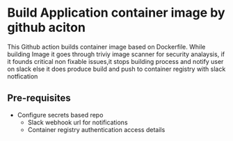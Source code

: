 # Build Application container image by github aciton


This Github action builds container image based on Dockerfile. While building Image it goes through triviy image scanner for security analaysis, if it founds critical non fixable issues,it stops building process and notify user on slack else it does produce build and push to container registry with slack notfication

## Pre-requisites

* Configure secrets based repo
    * Slack webhook url for notifications
    * Container registry authentication access details

